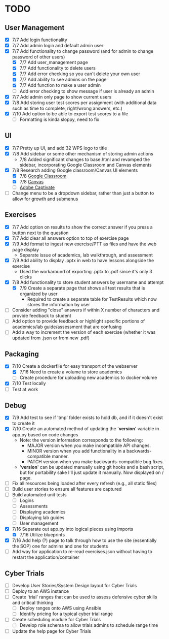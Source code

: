 # TODO
## User Management
- [x] 7/7 Add login functionality
- [x] 7/7 Add admin login and default admin user
- [x] 7/7 Add functionality to change password (and for admin to change password of other users)
  - [x] 7/7 Add user_management page
  - [x] 7/7 Add functionality to delete users
  - [x] 7/7 Add error checking so you can't delete your own user
  - [x] 7/7 Add ability to see admins on the page
  - [x] 7/7 Add function to make a user admin
  - [ ] Add error checking to show message if user is already an admin
- [x] 7/7 Add admin only page to show current users
- [x] 7/8 Add storing user test scores per assignment (with additional data such as time to complete, right/wrong answers, etc.)
- [x] 7/10 Add option to be able to export test scores to a file
  - [ ] Formatting is kinda sloppy, need to fix

## UI
- [x] 7/7 Pretty up UI, and add 32 WPS logo to title
- [x] 7/8 Add sidebar or some other mechanism of storing admin actions
  - 7/8 Added significant changes to base.html and revamped the sidebar, incorporating Google Classroom and Canvas elements
- [x] 7/8 Research adding Google classroom/Canvas UI elements
  - [x] 7/8 [Google Classroom](https://www.youtube.com/watch?v=uODTp4yHXpI)
  - [x] 7/8 [Canvas](https://www.youtube.com/watch?v=PVfkFD45hL0)
  - [ ] [Adobe Captivate](https://www.adobe.com/products/captivate.html)
- [ ] Change menu to be a dropdown sidebar, rather than just a button to allow for growth and submenus

## Exercises
- [x] 7/7 Add option on results to show the correct answer if you press a button next to the question 
- [x] 7/7 Add clear all answers option to top of exercise page
- [x] 7/9 Add format to ingest new exercise/PTT as files and have the web page display
  - Separate issue of academics, lab walkthrough, and assessment
- [x] 7/9 Add ability to display .pptx in web to have lessons alongside the exercise
  - Used the workaround of exporting .pptx to .pdf since it's only 3 clicks
- [x] 7/8 Add functionality to store student answers by username and attempt
  - [x] 7/9 Create a separate page that shows all test results that is organized by user
    - Required to create a separate table for TestResults which now stores the information by user
- [ ] Consider adding "close" answers if within X number of characters and provide feedback to student
- [ ] Add option to provide feedback or highlight specific portions of academics/lab guide/assessment that are confusing
- [ ] Add a way to increment the version of each exercise (whether it was updated from .json or from new .pdf)

## Packaging
- [x] 7/10 Create a dockerfile for easy transport of the webserver
  - [x] 7/16 Need to create a volume to store academics
  - [ ] Create procedure for uploading new academics to docker volume
- [x] 7/10 Test locally
- [ ] Test at work

## Debug
- [x] 7/9 Add test to see if 'tmp' folder exists to hold db, and if it doesn't exist to create it
- [x] 7/10 Create an automated method of updating the '__version__' variable in app.py based on code changes
  - Note: the version information corresponds to the following:
    - MAJOR version when you make incompatible API changes.
    - MINOR version when you add functionality in a backwards-compatible manner.
    - PATCH version when you make backwards-compatible bug fixes.
  - '__version__' can be updated manually using git hooks and a bash script, but for portability sake I'll just update it manually. Now displayed on / page.
- [ ] Fix all resources being loaded after every refresh (e.g., all static files)
- [ ] Build user stories to ensure all features are captured
- [ ] Build automated unit tests
  - [ ] Logins
  - [ ] Assessments
  - [ ] Displaying academics
  - [ ] Displaying lab guides
  - [ ] User management
- [x] 7/16 Separate out app.py into logical pieces using imports
  - [x] 7/16 Utilize blueprints
- [x] 7/16 Add help (?) page to talk through how to use the site (essentially the SOP) one for admins and one for students
- [ ] Add way for application to re-read exercises.json without having to restart the application/container

## Cyber Trials
- [ ] Develop User Stories/System Design layout for Cyber Trials
- [ ] Deploy to an AWS instance
- [ ] Create 'trial' ranges that can be used to assess defensive cyber skills and critical thinking
  - [ ] Deploy ranges onto AWS using Ansible
  - [ ] Identify pricing for a typical cyber trial range
- [ ] Create scheduling module for Cyber Trials
  - [ ] Develop role schema to allow trials admins to schedule range time
- [ ] Update the help page for Cyber Trials